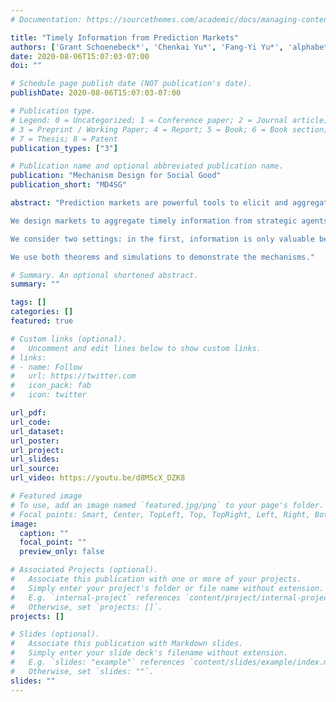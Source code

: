 ```yaml
---
# Documentation: https://sourcethemes.com/academic/docs/managing-content/

title: "Timely Information from Prediction Markets"
authors: ['Grant Schoenebeck*', 'Chenkai Yu*', 'Fang-Yi Yu*', 'alphabetically ordered']
date: 2020-08-06T15:07:03-07:00
doi: ""

# Schedule page publish date (NOT publication's date).
publishDate: 2020-08-06T15:07:03-07:00

# Publication type.
# Legend: 0 = Uncategorized; 1 = Conference paper; 2 = Journal article;
# 3 = Preprint / Working Paper; 4 = Report; 5 = Book; 6 = Book section;
# 7 = Thesis; 8 = Patent
publication_types: ["3"]

# Publication name and optional abbreviated publication name.
publication: "Mechanism Design for Social Good"
publication_short: "MD4SG"

abstract: "Prediction markets are powerful tools to elicit and aggregate beliefs from strategic agents. However, in current prediction markets, agents may exhaust the social welfare by competing to be the first to update the market. We initiate the study of the trade-off between how quickly information is aggregated by the market, and how much this information costs.

We design markets to aggregate timely information from strategic agents to maximize social welfare. To this end, the market must incentivize agents to invest the correct amount of effort to acquire information: quickly enough to be useful, but not faster (and more expensively) than necessary. The market also must ensure that agents report their information truthfully and on time.

We consider two settings: in the first, information is only valuable before a deadline; in the second, the value of information decreases as time passes.

We use both theorems and simulations to demonstrate the mechanisms."

# Summary. An optional shortened abstract.
summary: ""

tags: []
categories: []
featured: true

# Custom links (optional).
#   Uncomment and edit lines below to show custom links.
# links:
# - name: Follow
#   url: https://twitter.com
#   icon_pack: fab
#   icon: twitter

url_pdf:
url_code:
url_dataset:
url_poster:
url_project:
url_slides:
url_source:
url_video: https://youtu.be/d8MScX_DZK8

# Featured image
# To use, add an image named `featured.jpg/png` to your page's folder.
# Focal points: Smart, Center, TopLeft, Top, TopRight, Left, Right, BottomLeft, Bottom, BottomRight.
image:
  caption: ""
  focal_point: ""
  preview_only: false

# Associated Projects (optional).
#   Associate this publication with one or more of your projects.
#   Simply enter your project's folder or file name without extension.
#   E.g. `internal-project` references `content/project/internal-project/index.md`.
#   Otherwise, set `projects: []`.
projects: []

# Slides (optional).
#   Associate this publication with Markdown slides.
#   Simply enter your slide deck's filename without extension.
#   E.g. `slides: "example"` references `content/slides/example/index.md`.
#   Otherwise, set `slides: ""`.
slides: ""
---
```

